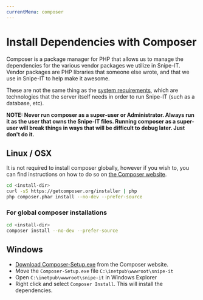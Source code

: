 ```yaml
---
currentMenu: composer
---
```

# Install Dependencies with Composer

Composer is a package manager for PHP that allows us to manage the dependencies for the various vendor packages we utilize in Snipe-IT. Vendor packages are PHP libraries that someone else wrote, and that we use in Snipe-IT to help make it awesome.

These are not the same thing as the [system requirements](../requirements.html), which are technologies that the server itself needs in order to run Snipe-IT (such as a database, etc).

__NOTE: Never run composer as a super-user or Administrator. Always run it as the user that owns the Snipe-IT files. Running composer as a super-user will break things in ways that will be difficult to debug later. Just don't do it.__

## <i class="fa fa-linux"></i> Linux / OSX

It is not required to install composer globally, however if you wish to, you can find instructions on how to do so on [the Composer website](https://getcomposer.org/).

```bash
cd <install-dir>
curl -sS https://getcomposer.org/installer | php
php composer.phar install --no-dev --prefer-source
```

### For global composer installations

```bash
cd <install-dir>
composer install --no-dev --prefer-source
```

## <i class="fa fa-windows"></i> Windows

- [Download Composer-Setup.exe](https://getcomposer.org/Composer-Setup.exe) from the Composer website.
- Move the `Composer-Setup.exe` file `C:\inetpub\wwwroot\snipe-it`
- Open `C:\inetpub\wwwroot\snipe-it` in Windows Explorer
- Right click and select `Composer Install`. This will install the dependencies.
